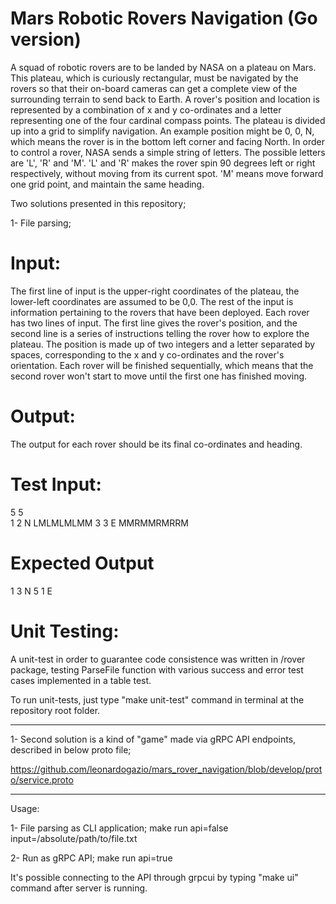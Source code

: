 # Mars Robotic Rovers Navigation (Go version)

A squad of robotic rovers are to be landed by NASA on a plateau on Mars. This plateau, which is curiously rectangular, must be navigated by the rovers so that their on-board cameras can get a complete view of the surrounding terrain to send back to Earth. A rover's position and location is represented by a combination of x and y co-ordinates and a letter representing one of the four cardinal compass points. The plateau is divided up into a grid to simplify navigation. An example position might be 0, 0, N, which means the rover is in the bottom left corner and facing North. In order to control a rover, NASA sends a simple string of letters. The possible letters are 'L', 'R' and 'M'. 'L' and 'R' makes the rover spin 90 degrees left or right respectively, without moving from its current spot. 'M' means move forward one grid point, and maintain the same heading.

Two solutions presented in this repository;

1- File parsing;

# Input:
The first line of input is the upper-right coordinates of the plateau, the lower-left coordinates are assumed to be 0,0. The rest of the input is information pertaining to the rovers that have been deployed. Each rover has two lines of input. The first line gives the rover's position, and the second line is a series of instructions telling the rover how to explore the plateau. The position is made up of two integers and a letter separated by spaces, corresponding to the x and y co-ordinates and the rover's orientation. Each rover will be finished sequentially, which means that the second rover won't start to move until the first one has finished moving.

# Output:
The output for each rover should be its final co-ordinates and heading.

# Test Input:
5 5<br/>
1 2 N
LMLMLMLMM
3 3 E
MMRMMRMRRM

# Expected Output
1 3 N
5 1 E

# Unit Testing:

A unit-test in order to guarantee code consistence was written in /rover package, testing ParseFile function with various success and error test cases implemented in a table test.

To run unit-tests, just type "make unit-test" command in terminal at the repository root folder.

--------------------------------------------------------------------------------------------------------

1- Second solution is a kind of "game" made via gRPC API endpoints, described in below proto file;

https://github.com/leonardogazio/mars_rover_navigation/blob/develop/proto/service.proto

--------------------------------------------------------------------------------------------------------

Usage:

1- File parsing as CLI application;
make run api=false input=/absolute/path/to/file.txt

2- Run as gRPC API;
make run api=true

It's possible connecting to the API through grpcui by typing "make ui" command after server is running.
